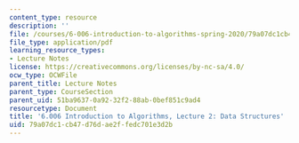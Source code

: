 ```yaml
---
content_type: resource
description: ''
file: /courses/6-006-introduction-to-algorithms-spring-2020/79a07dc1cb47d76dae2ffedc701e3d2b_MIT6_006S20_lec2.pdf
file_type: application/pdf
learning_resource_types:
- Lecture Notes
license: https://creativecommons.org/licenses/by-nc-sa/4.0/
ocw_type: OCWFile
parent_title: Lecture Notes
parent_type: CourseSection
parent_uid: 51ba9637-0a92-32f2-88ab-0bef851c9ad4
resourcetype: Document
title: '6.006 Introduction to Algorithms, Lecture 2: Data Structures'
uid: 79a07dc1-cb47-d76d-ae2f-fedc701e3d2b
---
```

